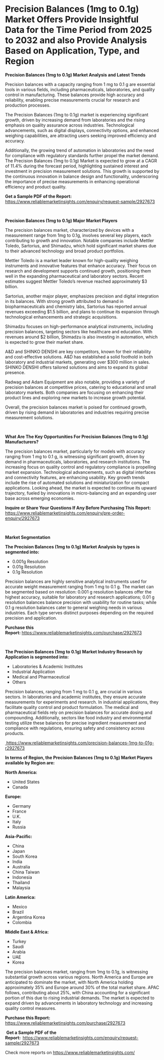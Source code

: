 <p><h1>Precision Balances (1mg to 0.1g) Market Offers Provide Insightful Data for the Time Period from 2025 to 2032 and also Provide Analysis Based on Application, Type, and Region</h1></p><p><strong>Precision Balances (1mg to 0.1g) Market Analysis and Latest Trends</strong></p>
<p><p>Precision balances with a capacity ranging from 1 mg to 0.1 g are essential tools in various fields, including pharmaceuticals, laboratories, and quality control in manufacturing. These balances provide high accuracy and reliability, enabling precise measurements crucial for research and production processes. </p><p>The Precision Balances (1mg to 0.1g) market is experiencing significant growth, driven by increasing demand from laboratories and the rising emphasis on quality assurance across industries. Technological advancements, such as digital displays, connectivity options, and enhanced weighing capabilities, are attracting users seeking improved efficiency and accuracy. </p><p>Additionally, the growing trend of automation in laboratories and the need for compliance with regulatory standards further propel the market demand. The Precision Balances (1mg to 0.1g) Market is expected to grow at a CAGR of 11.4% during the forecast period, highlighting sustained interest and investment in precision measurement solutions. This growth is supported by the continuous innovation in balance design and functionality, underscoring the importance of precise measurements in enhancing operational efficiency and product quality.</p></p>
<p><strong>Get a Sample PDF of the Report:&nbsp;</strong> <a href="https://www.reliablemarketinsights.com/enquiry/request-sample/2927673?utm_campaign=2197&utm_medium=2&utm_source=Github&utm_content=ia&utm_term=12032025&utm_id=precision-balances-1mg-to-01g">https://www.reliablemarketinsights.com/enquiry/request-sample/2927673</a></p>
<p>&nbsp;</p>
<p><strong>Precision Balances (1mg to 0.1g) Major Market Players</strong></p>
<p><p>The precision balances market, characterized by devices with a measurement range from 1mg to 0.1g, involves several key players, each contributing to growth and innovation. Notable companies include Mettler Toledo, Sartorius, and Shimadzu, which hold significant market shares due to their advanced technology and broad product portfolios.</p><p>Mettler Toledo is a market leader known for high-quality weighing instruments and innovative features that enhance accuracy. Their focus on research and development supports continued growth, positioning them well in the expanding pharmaceutical and laboratory sectors. Recent estimates suggest Mettler Toledo’s revenue reached approximately $3 billion.</p><p>Sartorius, another major player, emphasizes precision and digital integration in its balances. With strong growth attributed to demand in biopharmaceuticals and chemistry labs, Sartorius has reported annual revenues exceeding $1.5 billion, and plans to continue its expansion through technological enhancements and strategic acquisitions.</p><p>Shimadzu focuses on high-performance analytical instruments, including precision balances, targeting sectors like healthcare and education. With revenues around $2 billion, Shimadzu is also investing in automation, which is expected to grow their market share.</p><p>A&D and SHINKO DENSHI are key competitors, known for their reliability and cost-effective solutions. A&D has established a solid foothold in both laboratory and industrial markets, generating over $300 million in sales. SHINKO DENSHI offers tailored solutions and aims to expand its global presence.</p><p>Radwag and Adam Equipment are also notable, providing a variety of precision balances at competitive prices, catering to educational and small laboratory markets. Both companies are focusing on enhancing their product lines and exploring new markets to increase growth potential.</p><p>Overall, the precision balances market is poised for continued growth, driven by rising demand in laboratories and industries requiring precise measurement solutions.</p></p>
<p>&nbsp;</p>
<p><strong>What Are The Key Opportunities For Precision Balances (1mg to 0.1g) Manufacturers?</strong></p>
<p><p>The precision balances market, particularly for models with accuracy ranging from 1 mg to 0.1 g, is witnessing significant growth, driven by demand in pharmaceuticals, laboratories, and research institutions. The increasing focus on quality control and regulatory compliance is propelling market expansion. Technological advancements, such as digital interfaces and connectivity features, are enhancing usability. Key growth trends include the rise of automated solutions and miniaturization for compact applications. Looking ahead, the market is expected to continue its upward trajectory, fueled by innovations in micro-balancing and an expanding user base across emerging economies.</p></p>
<p><strong>Inquire or Share Your Questions If Any Before Purchasing This Report:</strong> <a href="https://www.reliablemarketinsights.com/enquiry/pre-order-enquiry/2927673?utm_campaign=2197&utm_medium=2&utm_source=Github&utm_content=ia&utm_term=12032025&utm_id=precision-balances-1mg-to-01g">https://www.reliablemarketinsights.com/enquiry/pre-order-enquiry/2927673</a></p>
<p>&nbsp;</p>
<p><strong>Market Segmentation</strong></p>
<p><strong>The Precision Balances (1mg to 0.1g) Market Analysis by types is segmented into:</strong></p>
<p><ul><li>0.001g Resolution</li><li>0.01g Resolution</li><li>0.1g Resolution</li></ul></p>
<p><p>Precision balances are highly sensitive analytical instruments used for accurate weight measurement ranging from 1 mg to 0.1 g. The market can be segmented based on resolution: 0.001 g resolution balances offer the highest accuracy, suitable for laboratory and research applications; 0.01 g resolution balances balance precision with usability for routine tasks; while 0.1 g resolution balances cater to general weighing needs in various industries. Each type serves distinct purposes depending on the required precision and application.</p></p>
<p><strong>Purchase this Report:&nbsp;</strong><a href="https://www.reliablemarketinsights.com/purchase/2927673?utm_campaign=2197&utm_medium=2&utm_source=Github&utm_content=ia&utm_term=12032025&utm_id=precision-balances-1mg-to-01g">https://www.reliablemarketinsights.com/purchase/2927673</a></p>
<p>&nbsp;</p>
<p><strong>The Precision Balances (1mg to 0.1g) Market Industry Research by Application is segmented into:</strong></p>
<p><ul><li>Laboratories & Academic Institutes</li><li>Industrial Application</li><li>Medical and Pharmaceutical</li><li>Others</li></ul></p>
<p><p>Precision balances, ranging from 1 mg to 0.1 g, are crucial in various sectors. In laboratories and academic institutes, they ensure accurate measurements for experiments and research. In industrial applications, they facilitate quality control and product formulation. The medical and pharmaceutical fields rely on precision balances for accurate dosing and compounding. Additionally, sectors like food industry and environmental testing utilize these balances for precise ingredient measurement and compliance with regulations, ensuring safety and consistency across products.</p></p>
<p><a href="https://www.reliablemarketinsights.com/precision-balances-1mg-to-01g-r2927673?utm_campaign=2197&utm_medium=2&utm_source=Github&utm_content=ia&utm_term=12032025&utm_id=precision-balances-1mg-to-01g">&nbsp;https://www.reliablemarketinsights.com/precision-balances-1mg-to-01g-r2927673</a></p>
<p><strong>In terms of Region, the Precision Balances (1mg to 0.1g) Market Players available by Region are:</strong></p>
<p>
    <p> <strong> North America: </strong>
        <ul>
            <li>United States</li>
            <li>Canada</li>
        </ul>
        </p> 
    <p> <strong> Europe: </strong>
        <ul>
            <li>Germany</li>
            <li>France</li>
            <li>U.K.</li>
            <li>Italy</li>
            <li>Russia</li>
        </ul>
        </p> 
    <p> <strong> Asia-Pacific: </strong>
        <ul>
            <li>China</li>
            <li>Japan</li>
            <li>South Korea</li>
            <li>India</li>
            <li>Australia</li>
            <li>China Taiwan</li>
            <li>Indonesia</li>
            <li>Thailand</li>
            <li>Malaysia</li>
        </ul>
        </p> 
    <p> <strong> Latin America: </strong>
        <ul>
            <li>Mexico</li>
            <li>Brazil</li>
            <li>Argentina Korea</li>
            <li>Colombia</li>
        </ul>
        </p> 
    <p> <strong> Middle East & Africa: </strong>
        <ul>
            <li>Turkey</li>
            <li>Saudi</li>
            <li>Arabia</li>
            <li>UAE</li>
            <li>Korea</li>
        </ul>
    </p>
    </p>
<p><p>The precision balances market, ranging from 1mg to 0.1g, is witnessing substantial growth across various regions. North America and Europe are anticipated to dominate the market, with North America holding approximately 35% and Europe around 30% of the total market share. APAC follows, contributing about 25%, with China accounting for a significant portion of this due to rising industrial demands. The market is expected to expand driven by advancements in laboratory technology and increasing quality control measures.</p></p>
<p><strong>Purchase this Report: </strong><a href="https://www.reliablemarketinsights.com/purchase/2927673?utm_campaign=2197&utm_medium=2&utm_source=Github&utm_content=ia&utm_term=12032025&utm_id=precision-balances-1mg-to-01g">https://www.reliablemarketinsights.com/purchase/2927673</a></p>
<p>&nbsp;<strong>Get a Sample PDF of the Report:&nbsp;&nbsp;</strong><a href="https://www.reliablemarketinsights.com/enquiry/request-sample/2927673?utm_campaign=2197&utm_medium=2&utm_source=Github&utm_content=ia&utm_term=12032025&utm_id=precision-balances-1mg-to-01g">https://www.reliablemarketinsights.com/enquiry/request-sample/2927673</a></p>
<p><strong></strong></p>
<p>Check more reports on <a href="https://www.reliablemarketinsights.com/?utm_campaign=2197&utm_medium=2&utm_source=Github&utm_content=ia&utm_term=12032025&utm_id=precision-balances-1mg-to-01g">https://www.reliablemarketinsights.com/</a></p>